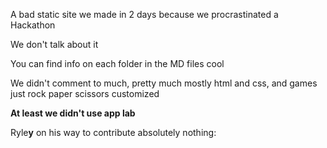 A bad static site we made in 2 days because we procrastinated a Hackathon

We don't talk about it

You can find info on each folder in the MD files cool

We didn't comment to much, pretty much mostly html and css, and games just rock paper scissors customized
 
**At least we didn't use app lab**

Ryle**y** on his way to contribute absolutely nothing:
